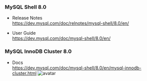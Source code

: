 
### MySQL Shell 8.0

- Release Notes  
  https://dev.mysql.com/doc/relnotes/mysql-shell/8.0/en/

- User Guide  
  https://dev.mysql.com/doc/mysql-shell/8.0/en/

### MySQL InnoDB Cluster 8.0

- Docs  
  https://dev.mysql.com/doc/mysql-shell/8.0/en/mysql-innodb-cluster.html
  ![avatar](https://dev.mysql.com/doc/mysql-shell/8.0/en/images/innodb_cluster_overview.png)

